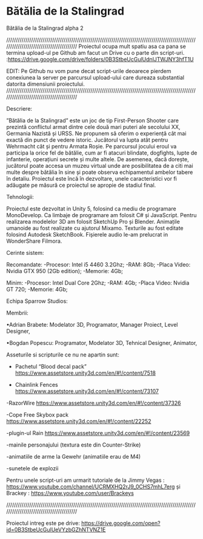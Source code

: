# Bătălia de la Stalingrad
Bătălia de la Stalingrad alpha 2

////////////////////////////////////////////////////////////////////////////////////////////////////////////////////////////////////////
Proiectul ocupa mult spatiu asa ca pana se termina upload-ul pe Github am facut un Drive cu o parte din script-uri. :https://drive.google.com/drive/folders/0B3StbeUcGulUdnlJTWJNY3hfT1U 

EDIT: Pe Github nu vom pune decat script-urile deoarece pierdem conexiunea la server pe parcursul upload-ului care dureaza substantial datorita dimensiunii proiectului.
////////////////////////////////////////////////////////////////////////////////////////////////////////////////////////////////////////

Descriere:

”Bătălia de la Stalingrad” este un joc de tip First-Person Shooter care prezintă conflictul armat dintre cele două mari puteri ale secolului XX, Germania Nazistă și URSS. Ne propunem să oferim o experiență cât mai exactă din punct de vedere istoric. Jucătorul va lupta atât pentru Wehrmacht cât și pentru Armata Roșie. Pe parcursul jocului eroul va participa la orice fel de bătălie, cum ar fi atacuri blindate, dogfights, lupte de infanterie, operațiuni secrete și multe altele. De asemenea, dacă dorește, jucătorul poate accesa un muzeu virtual unde are posibilitatea de a citi mai multe despre bătălia în sine și poate observa echipamentul ambelor tabere în detaliu. Proiectul este încă în dezvoltare, unele caracteristici vor fi adăugate pe măsură ce proiectul se apropie de stadiul final.

Tehnologii:

Proiectul este dezvoltat in Unity 5, folosind ca mediu de programare MonoDevelop. Ca limbaje de programare am folosit C# și JavaScript. Pentru realizarea modelelor 3D am folosit SketchUp Pro și Blender. Animațile umanoide au fost realizate cu ajutorul Mixamo. Texturile au fost editate folosind Autodesk SketchBook. Fișierele audio le-am prelucrat in WonderShare Filmora.

Cerinte sistem:

Recomandate:
-Procesor: Intel i5 4460 3.2Ghz;
-RAM: 8Gb;
-Placa Video: Nvidia GTX 950 (2Gb edition);
-Memorie: 4Gb;

Minim: 
-Procesor: Intel Dual Core 2Ghz;
-RAM: 4Gb;
-Placa Video: Nvidia GT 720;
-Memorie: 4Gb;

Echipa Sparrow Studios:

Membrii:

•Adrian Brabete:
	Modelator 3D, 
	Programator, 
	Manager Proiect, 
	Level Designer, 
	
•Bogdan Popescu:
	Programator, 
	Modelator 3D, 
	Tehnical Designer, 
	Animator, 

Asseturile si scripturile ce nu ne apartin sunt:
- Pachetul “Blood decal pack” 
	https://www.assetstore.unity3d.com/en/#!/content/7518
	
- Chainlink Fences
	https://www.assetstore.unity3d.com/en/#!/content/73107
	
-RazorWire
	https://www.assetstore.unity3d.com/en/#!/content/37326
	
-Cope Free Skybox pack
	https://www.assetstore.unity3d.com/en/#!/content/22252
	
-plugin-ul Rain
	https://www.assetstore.unity3d.com/en/#!/content/23569

-mainile personajului (textura este din Counter-Strike)

-animatiile de arme la Gewehr (animatiile erau de M4)

-sunetele de explozii

Pentru unele script-uri am urmarit tutoriale de la Jimmy Vegas : https://www.youtube.com/channel/UCRMXHQ2rJ9_0CHS7mhL7erg
și Brackey : https://www.youtube.com/user/Brackeys

////////////////////////////////////////////////////////////////////////////////////////////////////////////////////////////////////////

Proiectul intreg este pe drive: https://drive.google.com/open?id=0B3StbeUcGulUeVYzbGZhNTVNZ1E

